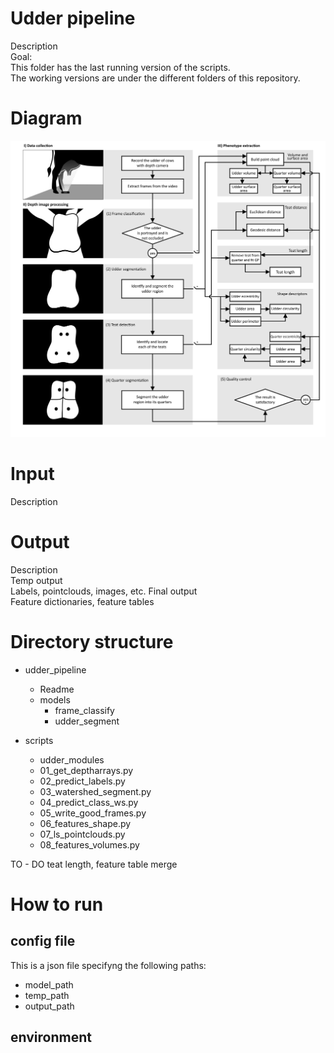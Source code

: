 # Udder pipeline 
Description <br/>
Goal: <br/>
This folder has the last running version of the scripts.  <br/>
The working versions are under the different folders of this repository. <br/>

# Diagram
<img src = "diagram\udder_flowchart.png" width = 600>

# Input
Description <br/>

# Output
Description <br/>
Temp output <br/>
Labels, pointclouds, images, etc.
Final output <br/>
Feature dictionaries, feature tables

# Directory structure

- udder_pipeline
  - Readme
  - models
    - frame_classify
    - udder_segment

 - scripts
    - udder_modules
    - 01_get_deptharrays.py
    - 02_predict_labels.py
    - 03_watershed_segment.py
    - 04_predict_class_ws.py
    - 05_write_good_frames.py
    - 06_features_shape.py
    - 07_ls_pointclouds.py
    - 08_features_volumes.py

TO - DO teat length, feature table merge

# How to run

## config file

This is a json file specifyng the following paths:<br/>
  * model_path
  * temp_path
  * output_path


## environment